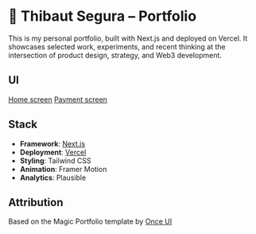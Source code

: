 # 🧠 Thibaut Segura – Portfolio

This is my personal portfolio, built with Next.js and deployed on Vercel. It showcases selected work, experiments, and recent thinking at the intersection of product design, strategy, and Web3 development.

## UI
[Home screen](screenshots/Home%20Screen.png)
[Payment screen](screenshots/Payment%20Screen.png)

## Stack

- **Framework**: [Next.js](https://nextjs.org/)
- **Deployment**: [Vercel](https://vercel.com/)
- **Styling**: Tailwind CSS
- **Animation**: Framer Motion
- **Analytics**: Plausible

## Attribution
Based on the Magic Portfolio template by [Once UI](https://www.linkedin.com/company/once-ui/)